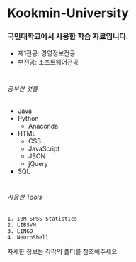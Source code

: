 # Kookmin-University
### 국민대학교에서 사용한 학습 자료입니다.
* 제1전공: 경영정보전공
* 부전공: 소프트웨어전공
#
###### 공부한 것들
* Java
* Python
  * Anaconda
* HTML
  * CSS
  * JavaScript
  * JSON
  * jQuery
* SQL
#
###### 사용한 Tools
```
1. IBM SPSS Statistics
2. LIBSVM
3. LINGO
4. NeuroShell
```

자세한 정보는 각각의 폴더를 참조해주세요.
